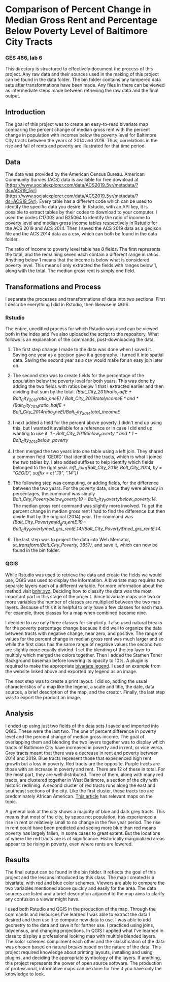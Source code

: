 # Comparison of Percent Change in Median Gross Rent and Percentage Below Poverty Level of Baltimore City Tracts
### GES 486, lab 6
This directory is structured to effectively document the process of this project. Any raw data and their sources used in the making of this project can be found in the data folder. The bin folder contains any tampered data sets after transformations have been made. Any files in there can be viewed as intermediate steps made between retrieving the raw data and the final output.

## Introduction
The goal of this project was to create an easy-to-read bivariate map comparing the percent change of median gross rent with the percent change in population with incomes below the poverty level for Baltimore City tracts between the years of 2014 and 2019. Thus, correlations in the rise and fall of rents and poverty are illustrated for that time period.

## Data
The data was provided by the American Census Bureau. American Community Survies (ACS) data is available for free download at [https://www.socialexplorer.com/data/ACS2019_5yr/metadata/?ds=ACS19_5yr](https://www.socialexplorer.com/data/ACS2019_5yr/metadata/?ds=ACS19_5yr). Every table has a different code which can be used to identify the specific data you desire. In Rstudio, with an API key, it is possible to extract tables by their codes to download to your computer. I used the codes C17002 and B25064 to identify the ratio of income to poverty level and median gross income tables respectively in Rstudio for the ACS 2019 and ACS 2014. Then I saved the ACS 2019 data as a geojson file and the ACS 2014 data as a csv, which can both be found in the data folder.

The ratio of income to poverty level table has 8 fields. The first represents the total, and the remaining seven each contain a different range in ratios. Anything below 1 means that the income is below what is considered poverty level. This means I only extracted the fields with ranges below 1, along with the total. The median gross rent is simply one field.

## Transformations and Process
I separate the processes and transformations of data into two sections. First I describe everything I did in Rstudio, then likewise in QGIS.

### Rstudio
The entire, uneditted process for which Rstudio was used can be viewed both in the index and I've also uploaded the script to the repository. What follows is an explanation of the commands, post-downloading the data. 

1. The first step change I made to the data was done when I saved it. Saving one year as a geojson gave it a geography. I turned it into spatial data. Saving the second year as a csv would make for an easy join later on.
 
2. The second step was to create fields for the percentage of the population below the poverty level for both years. This was done by adding the two fields with ratios below 1 that I extracted earlier and then dividing that sum by the total. *(Balt_City_2019$ratio_halfE + Balt_City_2019$ratio_oneE) / Balt_City_2019$total_incomeE* and *(Balt_City_2014$ratio_halfE + Balt_City_2014$ratio_oneE) / Balt_City_2014$total_incomeE*
 
3. I next added a field for the percent above poverty. I didn't end up using this, but I wanted it available for a reference or in case I did end up wanting to use it. *1 - Balt_City_2019$below_poverty* and *1 - Balt_City_2014$below_poverty*
 
4. I then merged the two years into one table using a left join. They shared a common field 'GEOID' that identified the tracts, which is what I joined the two tables by. I also added suffixes to help identify which fields belonged to the right year. *left_join(Balt_City_2019, Balt_City_2014,
                                                                                                      by = "GEOID",
                                                                                                      suffix = c(".19", ".14"))* 
5. The following step was computing, or adding fields, for the difference between the two years. For the poverty data, since they were already in percentages, the command was simply *Balt_City_Poverty$below_poverty.19 - Balt_City_Poverty$below_poverty.14.* The median gross rent command was slightly more involved. To get the percent change in median gross rent I had to find the difference but then divide that by the original (2014) year. The command was *(Balt_City_Poverty$med_grs_rentE.19 - Balt_City_Poverty$med_grs_rentE.14)/Balt_City_Poverty$med_grs_rentE.14.*

6. The last step was to project the data into Web Mercator, *st_transform(Balt_City_Poverty, 3857),* and save it, which can now be found in the bin folder.


### QGIS
While Rstudio was used to retrieve the data and create the fields we would use, QGIS was used to display the information. A bivariate map requires two separate layers each of a different variable. For more information about the method visit [bnhr.xyz](https://bnhr.xyz/2019/09/15/bivariate-choropleths-in-qgis.html). Deciding how to classify the data was the most important part in this stage of the project. Since bivariate maps use two or more variables the number of classes are multiplied between the two map layers. Because of this it is helpful to only have a few classes for each map. For example, three classes for a map when combined become nine. 

I decided to use only three classes for simplicity. I also used natural breaks for the poverty percentage change because it did well to organize the data between tracts with negative change, near zero, and positive. The range of values for the percent change in median gross rent was much larger and so while the first class has the same range of negative values the second two are slightly more equally divided. I set the blending of the top layer to multiply which merged the colors together. Then I added the Stamen Toner Background basemap before lowering its opacity to 10%. A plugin is required to make the appropriate [bivariate legend](https://github.com/webgeodatavore/bivariate_legend/). I used an example from the website linked above and exported my legend as an image.

The next step was to create a print layout. I did so, adding the usual characteristics of a map like the legend, a scale and title, the date, data sources, a brief description of the map, and the creator. Finally, the last step was to export the product an image.

## Analysis
I ended up using just two fields of the data sets I saved and imported into QGIS. These were the last two. The one of percent difference in poverty level and the percent change of median gross income. The goal of overlapping them and blending the two layers together was to display which tracts of Baltimore City have increased in poverty and in rent, or vice versa. Grey tracts meant that there was a decrease in rent and poverty between 2014 and 2019. Blue tracts represent those that experienced high rent growth but a loss in poverty. Red tracts are the opposite. Purple tracts are those with an increase in poverty and rent. There are 12 of these in total. For the most part, they are well distributed. Three of them, along with many red tracts, are clustered together in West Baltimore, a section of the city with historic redlining. A second cluster of red tracts runs along the east and southeast sections of the city. Like the first cluster, these tracts too are predominately African American. [This article](https://www.brookings.edu/blog/the-avenue/2015/05/11/good-fortune-dire-poverty-and-inequality-in-baltimore-an-american-story/) has relevant maps on the topic. 

A general look at the city shows a majority of blue and dark grey tracts. This means that most of the city, by space not population, has experienced a rise in rent or relatively small to no change in the five year period. The rise in rent could have been predicted and seeing more blue than red means poverty has largely fallen, in some cases to great extent. But the locations of where the red tracts are is of significance. Historically marginalized areas appear to be rising in poverty, even where rents are lowered. 

## Results
The final output can be found in the bin folder. It reflects the goal of this project and the lessons introduced by this class. The map I created is a bivariate, with red and blue color schemes. Viewers are able to compare the two variables mentioned above quickly and easily for the area. The data sources are listed and a brief description adjacent to the map aims to clarify any confusion a viewer might have.  

I used both Rstudio and QGIS in the production of the map. Through the commands and resources I've learned I was able to extract the data I desired and then use it to compute new data to use. I was able to add geometry to the data and save it for farther use. I practiced using joins, tidycensus, and changing projections. In QGIS I applied what I've learned in class to display a professional looking map with multiple blended layers. The color schemes compliment each other and the classification of the data was chosen based on natural breaks based on the nature of the data. This project required knowledge about printing layouts, installing and using plugins, and deciding the appropriate symbology of the layers. If anything, this project represents the power of open source software. The production of professional, informative maps can be done for free if you have only the knowledge to look. 
